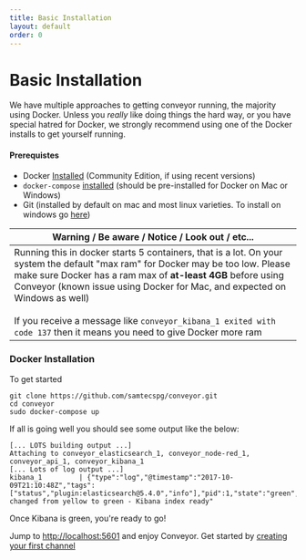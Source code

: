 ```yaml
---
title: Basic Installation
layout: default
order: 0
---
```


# Basic Installation

We have multiple approaches to getting conveyor running, the majority using Docker.   Unless you _really_ like doing things the hard way, or you have special hatred for Docker, we strongly recommend using one of the Docker installs to get yourself running.

#### Prerequistes

* Docker [Installed](https://docs.docker.com/engine/installation/) (Community Edition, if using recent versions)
* `docker-compose` [installed](https://docs.docker.com/compose/install/) (should be pre-installed for Docker on Mac or Windows)
* Git (installed by default on mac and most linux varieties. To install on windows go [here](https://git-for-windows.github.io))

| Warning  /  Be aware  /  Notice  /  Look out  / etc... |
|--------------------------------------------------------|
| Running this in docker starts 5 containers, that is a lot. On your system the default "max ram" for Docker may be too low. Please make sure Docker has a ram max of **at-least 4GB** before using Conveyor (known issue using Docker for Mac, and expected on Windows as well) <br> <br> If you receive a message like `conveyor_kibana_1 exited with code 137` then it means you need to give Docker more ram|

### Docker Installation
To get started


```
git clone https://github.com/samtecspg/conveyor.git
cd conveyor
sudo docker-compose up
```

If all is going well you should see some output like the below:

```
[... LOTS building output ...]
Attaching to conveyor_elasticsearch_1, conveyor_node-red_1, conveyor_api_1, conveyor_kibana_1
[... Lots of log output ...]
kibana_1         | {"type":"log","@timestamp":"2017-10-09T21:10:48Z","tags":["status","plugin:elasticsearch@5.4.0","info"],"pid":1,"state":"green","message":"Status changed from yellow to green - Kibana index ready"
```

Once Kibana is green, you're ready to go!

Jump to [http://localhost:5601](http://localhost:5601/app/conveyor#/sources) and enjoy Conveyor. Get started by [creating your first channel](./channel-creation.html)